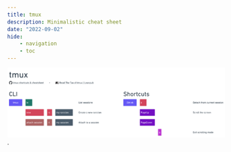 ```yaml
---
title: tmux
description: Minimalistic cheat sheet
date: "2022-09-02"
hide:
    - navigation
    - toc
---
```


[![](tmux.png)](https://whimsical.com/tmux-9B3jw74JYN2REuQHqgYFPh).
